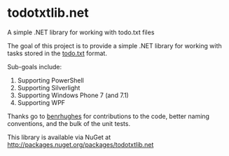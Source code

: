 todotxtlib.net
===============================

A simple .NET library for working with todo.txt files

The goal of this project is to provide a simple .NET library for working with tasks stored in the [todo.txt](http://todotxt.com/) format. 

Sub-goals include:

1. Supporting PowerShell
2. Supporting Silverlight
3. Supporting Windows Phone 7 (and 7.1)
4. Supporting WPF

Thanks go to [benrhughes](https://github.com/benrhughes) for contributions to the code, better naming conventions, and the bulk of the unit tests.

This library is available via NuGet at http://packages.nuget.org/packages/todotxtlib.net